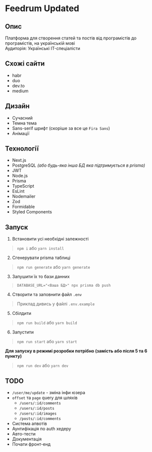 # Feedrum Updated #

## Опис ##
Платформа для створення статей та постів від програмістів до програмістів, на українській мові  
Аудиторія: Українські IT-спеціалісти 

## Схожі сайти ##
 * habr
 * duo
 * dev.to
 * medium

## Дизайн ##
 * Сучасний
 * Темна тема
 * Sans-serif шрифт (скоріше за все це `Fira Sans`)
 * Анімації

## Технології ##
 * Next.js 
 * PostgreSQL *(або будь-яка інша БД яка підтримується в prisma)*
 * JWT
 * Node.js
 * Prisma
 * TypeScript
 * EsLint
 * Nodemailer
 * Zod
 * Formidable
 * Styled Components

## Запуск ##
1. Встановити усі необхідні залежності
> `npm i` або `yarn install`

2. Сгенерувати prisma таблиці 
> `npm run generate` або `yarn generate`

3. Запушити їх то бази данних
> `DATABASE_URL="<Ваша БД>" npx prisma db push`

4. Створити та заповнити файл `.env` 
> Приклад дивись у файлі `.env.example`

5. Сбілдити
> `npm run build` або `yarn build`

6. Запустити
> `npm run start` або `yarn start`

**Для запуску в режимі розробки потрібно (замість або після 5 та 6 пункту)**
> `npm run dev` або `yarn dev`


## TODO
 * `/user/me/update` - зміна інфи юзера
 * `offset` та `page` query для шляхів 
   * `/users/:id/comments` 
   * `/users/:id/posts` 
   * `/users/:id/images`
   * `/posts/:id/comments`
 * Система апвотів
 * Аунтифікація по auth хедеру
 * Авто-тести
 * Документація
 * Почати фронт-енд